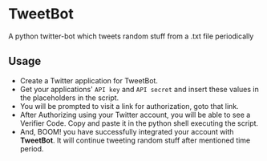 TweetBot
==========

A python twitter-bot which tweets random stuff from a .txt file periodically

**Usage**
--------------
* Create a Twitter application for TweetBot.
* Get your applications' `API key` and `API secret` and insert these values in the placeholders in the script.
* You will be prompted to visit a link for authorization, goto that link.
* After Authorizing using your Twitter account, you will be able to see a Verifier Code. Copy and paste it in the python shell executing the script.
* And, BOOM! you have successfully integrated your account with **TweetBot**. It will continue tweeting random stuff after mentioned time period.
